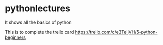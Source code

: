 # pythonlectures
It shows all the basics of python

This is to complete the trello card https://trello.com/c/e3TeIjVH/5-python-beginners
